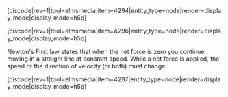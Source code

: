 [ciscode|rev=1|tool=elmsmedia|item=4294|entity_type=node|render=display_mode|display_mode=h5p]

[ciscode|rev=1|tool=elmsmedia|item=4296|entity_type=node|render=display_mode|display_mode=h5p]

Newton's First law states that when the net force is zero you continue moving in a straight line at constant speed. While a net force is applied, the speed or the direction of velocity (or both) must change. 

[ciscode|rev=1|tool=elmsmedia|item=4297|entity_type=node|render=display_mode|display_mode=h5p]

